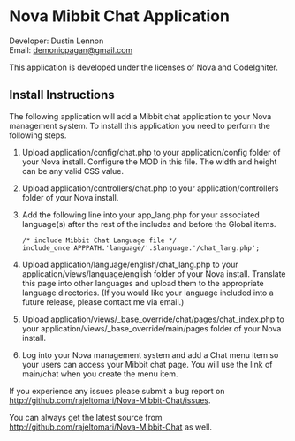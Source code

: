 Nova Mibbit Chat Application
============================
Developer: Dustin Lennon<br />
Email: <demonicpagan@gmail.com>

This application is developed under the licenses of Nova and CodeIgniter.

Install Instructions
--------------------
The following application will add a Mibbit chat application to your Nova management system. To install this
application you need to perform the following steps.

1. Upload application/config/chat.php to your application/config folder of your Nova install. Configure the 
MOD in this file. The width and height can be any valid CSS value.

2. Upload application/controllers/chat.php to your application/controllers folder of your Nova install.

3. Add the following line into your app_lang.php for your associated language(s) after the rest of the includes 
and before the Global items.

	`/* include Mibbit Chat Language file */`<br />
	`include_once APPPATH.'language/'.$language.'/chat_lang.php';`

4. Upload application/language/english/chat_lang.php to your application/views/language/english folder of your Nova install.
Translate this page into other languages and upload them to the appropriate language directories. (If you would like your
language included into a future release, please contact me via email.)

5. Upload application/views/_base_override/chat/pages/chat_index.php to your application/views/_base_override/main/pages
folder of your Nova install.

6. Log into your Nova management system and add a Chat menu item so your users can access your Mibbit chat page.
You will use the link of main/chat when you create the menu item.

If you experience any issues please submit a bug report on <http://github.com/rajeltomari/Nova-Mibbit-Chat/issues>.

You can always get the latest source from <http://github.com/rajeltomari/Nova-Mibbit-Chat> as well.